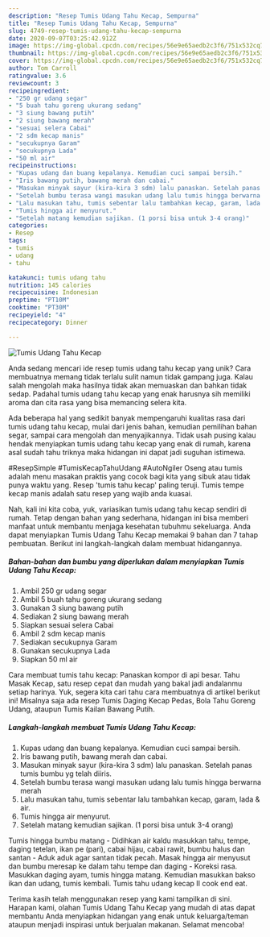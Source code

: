 ```yaml
---
description: "Resep Tumis Udang Tahu Kecap, Sempurna"
title: "Resep Tumis Udang Tahu Kecap, Sempurna"
slug: 4749-resep-tumis-udang-tahu-kecap-sempurna
date: 2020-09-07T03:25:42.912Z
image: https://img-global.cpcdn.com/recipes/56e9e65aedb2c3f6/751x532cq70/tumis-udang-tahu-kecap-foto-resep-utama.jpg
thumbnail: https://img-global.cpcdn.com/recipes/56e9e65aedb2c3f6/751x532cq70/tumis-udang-tahu-kecap-foto-resep-utama.jpg
cover: https://img-global.cpcdn.com/recipes/56e9e65aedb2c3f6/751x532cq70/tumis-udang-tahu-kecap-foto-resep-utama.jpg
author: Tom Carroll
ratingvalue: 3.6
reviewcount: 3
recipeingredient:
- "250 gr udang segar"
- "5 buah tahu goreng ukurang sedang"
- "3 siung bawang putih"
- "2 siung bawang merah"
- "sesuai selera Cabai"
- "2 sdm kecap manis"
- "secukupnya Garam"
- "secukupnya Lada"
- "50 ml air"
recipeinstructions:
- "Kupas udang dan buang kepalanya. Kemudian cuci sampai bersih."
- "Iris bawang putih, bawang merah dan cabai."
- "Masukan minyak sayur (kira-kira 3 sdm) lalu panaskan. Setelah panas tumis bumbu yg telah diiris."
- "Setelah bumbu terasa wangi masukan udang lalu tumis hingga berwarna merah"
- "Lalu masukan tahu, tumis sebentar lalu tambahkan kecap, garam, lada &amp; air."
- "Tumis hingga air menyurut."
- "Setelah matang kemudian sajikan. (1 porsi bisa untuk 3-4 orang)"
categories:
- Resep
tags:
- tumis
- udang
- tahu

katakunci: tumis udang tahu 
nutrition: 145 calories
recipecuisine: Indonesian
preptime: "PT10M"
cooktime: "PT30M"
recipeyield: "4"
recipecategory: Dinner

---
```



![Tumis Udang Tahu Kecap](https://img-global.cpcdn.com/recipes/56e9e65aedb2c3f6/751x532cq70/tumis-udang-tahu-kecap-foto-resep-utama.jpg)

Anda sedang mencari ide resep tumis udang tahu kecap yang unik? Cara membuatnya memang tidak terlalu sulit namun tidak gampang juga. Kalau salah mengolah maka hasilnya tidak akan memuaskan dan bahkan tidak sedap. Padahal tumis udang tahu kecap yang enak harusnya sih memiliki aroma dan cita rasa yang bisa memancing selera kita.

Ada beberapa hal yang sedikit banyak mempengaruhi kualitas rasa dari tumis udang tahu kecap, mulai dari jenis bahan, kemudian pemilihan bahan segar, sampai cara mengolah dan menyajikannya. Tidak usah pusing kalau hendak menyiapkan tumis udang tahu kecap yang enak di rumah, karena asal sudah tahu triknya maka hidangan ini dapat jadi suguhan istimewa.

#ResepSimple #TumisKecapTahuUdang #AutoNgiler Oseng atau tumis adalah menu masakan praktis yang cocok bagi kita yang sibuk atau tidak punya waktu yang. Resep &#39;tumis tahu kecap&#39; paling teruji. Tumis tempe kecap manis adalah satu resep yang wajib anda kuasai.


Nah, kali ini kita coba, yuk, variasikan tumis udang tahu kecap sendiri di rumah. Tetap dengan bahan yang sederhana, hidangan ini bisa memberi manfaat untuk membantu menjaga kesehatan tubuhmu sekeluarga. Anda dapat menyiapkan Tumis Udang Tahu Kecap memakai 9 bahan dan 7 tahap pembuatan. Berikut ini langkah-langkah dalam membuat hidangannya.

<!--inarticleads1-->

##### Bahan-bahan dan bumbu yang diperlukan dalam menyiapkan Tumis Udang Tahu Kecap:

1. Ambil 250 gr udang segar
1. Ambil 5 buah tahu goreng ukurang sedang
1. Gunakan 3 siung bawang putih
1. Sediakan 2 siung bawang merah
1. Siapkan sesuai selera Cabai
1. Ambil 2 sdm kecap manis
1. Sediakan secukupnya Garam
1. Gunakan secukupnya Lada
1. Siapkan 50 ml air


Cara membuat tumis tahu kecap: Panaskan kompor di api besar. Tahu Masak Kecap, satu resep cepat dan mudah yang bakal jadi andalanmu setiap harinya. Yuk, segera kita cari tahu cara membuatnya di artikel berikut ini! Misalnya saja ada resep Tumis Daging Kecap Pedas, Bola Tahu Goreng Udang, ataupun Tumis Kailan Bawang Putih. 

<!--inarticleads2-->

##### Langkah-langkah membuat Tumis Udang Tahu Kecap:

1. Kupas udang dan buang kepalanya. Kemudian cuci sampai bersih.
1. Iris bawang putih, bawang merah dan cabai.
1. Masukan minyak sayur (kira-kira 3 sdm) lalu panaskan. Setelah panas tumis bumbu yg telah diiris.
1. Setelah bumbu terasa wangi masukan udang lalu tumis hingga berwarna merah
1. Lalu masukan tahu, tumis sebentar lalu tambahkan kecap, garam, lada &amp; air.
1. Tumis hingga air menyurut.
1. Setelah matang kemudian sajikan. (1 porsi bisa untuk 3-4 orang)


Tumis hingga bumbu matang - Didihkan air kaldu masukkan tahu, tempe, daging tetelan, ikan pe (pari), cabai hijau, cabai rawit, bumbu halus dan santan - Aduk aduk agar santan tidak pecah. Masak hingga air menyusut dan bumbu meresap ke dalam tahu tempe dan daging - Koreksi rasa. Masukkan daging ayam, tumis hingga matang. Kemudian masukkan bakso ikan dan udang, tumis kembali. Tumis tahu udang kecap II cook end eat. 

Terima kasih telah menggunakan resep yang kami tampilkan di sini. Harapan kami, olahan Tumis Udang Tahu Kecap yang mudah di atas dapat membantu Anda menyiapkan hidangan yang enak untuk keluarga/teman ataupun menjadi inspirasi untuk berjualan makanan. Selamat mencoba!
